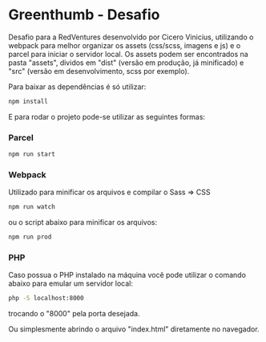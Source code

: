 # Greenthumb - Desafio

Desafio para a RedVentures desenvolvido por Cicero Vinicius, utilizando o webpack para melhor organizar os assets (css/scss, imagens e js) e o parcel para iniciar o servidor local.
Os assets podem ser encontrados na pasta "assets", dividos em "dist" (versão em produção, já minificado) e "src" (versão em desenvolvimento, scss por exemplo).

Para baixar as dependências é só utilizar:

```bash
npm install
```

E para rodar o projeto pode-se utilizar as seguintes formas:

### Parcel

```bash
npm run start
```

### Webpack
Utilizado para minificar os arquivos e compilar o Sass => CSS

```bash
npm run watch
```
ou o script abaixo para minificar os arquivos:

```bash
npm run prod
```

### PHP
Caso possua o PHP instalado na máquina você pode utilizar o comando abaixo para emular um servidor local:

```bash
php -S localhost:8000
```
trocando o "8000" pela porta desejada.


Ou simplesmente abrindo o arquivo "index.html" diretamente no navegador.
